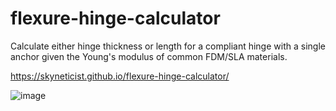# flexure-hinge-calculator
Calculate either hinge thickness or length for a compliant hinge with a single anchor given the Young's modulus of common FDM/SLA materials.

https://skyneticist.github.io/flexure-hinge-calculator/

![image](https://github.com/user-attachments/assets/a9e73915-5bce-4243-bdf1-6728374b2fb1)
